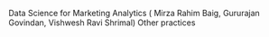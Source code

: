 Data Science for Marketing Analytics ( Mirza Rahim Baig, Gururajan Govindan, Vishwesh Ravi Shrimal)
Other practices
